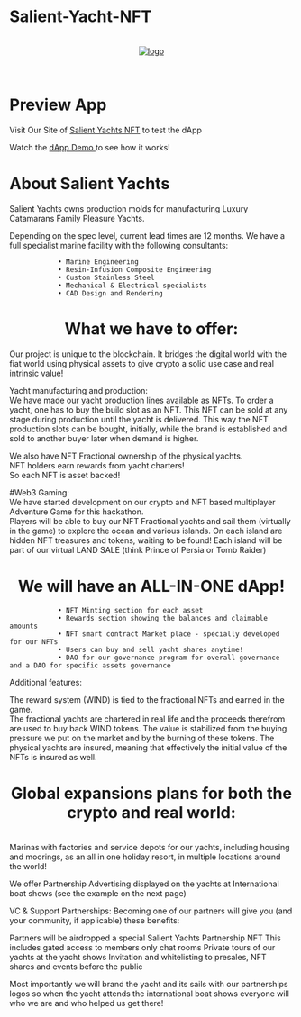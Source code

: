 # Salient-Yacht-NFT


<p align="center">
<br />
<a href="https://salientyachts.com"><img src="https://salientyachts.com/documents/s1Logo.png"  alt="logo"/></a>
<br />
</p>
<br />


# Preview App

Visit Our Site of [Salient Yachts NFT](https://salientyachts.com) to test the dApp

Watch the [dApp Demo ](https://youtu.be/3EW-36rw1sU) to see how it works!




# About Salient Yachts
Salient Yachts owns production molds for manufacturing Luxury Catamarans Family Pleasure Yachts.

Depending on the spec level, current lead times are 12 months.
We have a full specialist marine facility with the following consultants:

				• Marine Engineering				
				• Resin-Infusion Composite Engineering
				• Custom Stainless Steel			
				• Mechanical & Electrical specialists
				• CAD Design and Rendering


</p>

<h1 align="center">What we have to offer:</h1>

Our project is unique to the blockchain.
It bridges the digital world with the fiat world using physical assets to give crypto a solid use case and real intrinsic value!

Yacht manufacturing and production:<br />
We have made our yacht production lines available as NFTs. To order a yacht, one has to buy the build slot as an NFT.
This NFT can be sold at any stage during production until the yacht is delivered. This way the NFT production slots can be bought, initially, 
while the brand is established and sold to another buyer later when demand is higher.

We also have NFT Fractional ownership of the physical yachts. <br />
NFT holders earn rewards from yacht charters!<br />
So each NFT is asset backed!<br />

#Web3 Gaming:<br />
We have started development on our crypto and NFT based multiplayer Adventure Game for this hackathon. </br>
Players will be able to buy our NFT Fractional yachts and sail them (virtually in the game) to explore the ocean and various islands.
On each island are hidden NFT treasures and tokens, waiting to be found! 
Each island will be part of our virtual LAND SALE
(think Prince of Persia or Tomb Raider)

<h1 align="center"> We will have an ALL-IN-ONE dApp! </h1>

				• NFT Minting section for each asset				
				• Rewards section showing the balances and claimable amounts
				• NFT smart contract Market place - specially developed for our NFTs
				• Users can buy and sell yacht shares anytime!
				• DAO for our governance program for overall governance and a DAO for specific assets governance
        



Additional features:<br />

The reward system (WIND) is tied to the fractional NFTs and earned in the game.<br />
The fractional yachts are chartered in real life and the proceeds therefrom are used to buy back WIND tokens.
The value is stabilized from the buying pressure we put on the market and by the burning of these tokens.
The physical yachts are insured, meaning that effectively the initial value of the NFTs is insured as well.


<h1 align="center"> Global expansions plans for both the crypto and real world: </h1><br />
Marinas with factories and service depots for our yachts, including housing and moorings, 
as an all in one holiday resort, in multiple locations around the world!

We offer Partnership Advertising displayed on the yachts at International boat shows (see the example on the next page) 


VC & Support Partnerships:
Becoming one of our partners will give you (and your community, if applicable) these benefits:

Partners will be airdropped a special Salient Yachts Partnership NFT
This includes gated access to members only chat rooms
Private tours of our yachts at the yacht shows
Invitation and whitelisting to presales, NFT shares and events before the public

Most importantly we will brand the yacht and its sails with our partnerships logos
so when the yacht attends the international boat shows everyone will who we are and who helped us get there!

